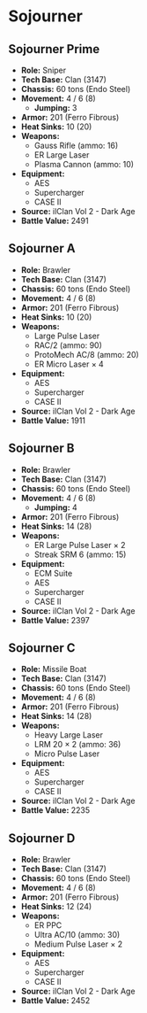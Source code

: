 # Sojourner
## Sojourner Prime
- **Role:** Sniper
- **Tech Base:** Clan (3147)
- **Chassis:** 60 tons (Endo Steel)
- **Movement:** 4 / 6 (8)
  - **Jumping:** 3
- **Armor:** 201 (Ferro Fibrous)
- **Heat Sinks:** 10 (20)
- **Weapons:**
  - Gauss Rifle (ammo: 16)
  - ER Large Laser
  - Plasma Cannon (ammo: 10)
- **Equipment:**
  - AES
  - Supercharger
  - CASE II
- **Source:** ilClan Vol 2 - Dark Age
- **Battle Value:** 2491

## Sojourner A
- **Role:** Brawler
- **Tech Base:** Clan (3147)
- **Chassis:** 60 tons (Endo Steel)
- **Movement:** 4 / 6 (8)
- **Armor:** 201 (Ferro Fibrous)
- **Heat Sinks:** 10 (20)
- **Weapons:**
  - Large Pulse Laser
  - RAC/2 (ammo: 90)
  - ProtoMech AC/8 (ammo: 20)
  - ER Micro Laser × 4
- **Equipment:**
  - AES
  - Supercharger
  - CASE II
- **Source:** ilClan Vol 2 - Dark Age
- **Battle Value:** 1911

## Sojourner B
- **Role:** Brawler
- **Tech Base:** Clan (3147)
- **Chassis:** 60 tons (Endo Steel)
- **Movement:** 4 / 6 (8)
  - **Jumping:** 4
- **Armor:** 201 (Ferro Fibrous)
- **Heat Sinks:** 14 (28)
- **Weapons:**
  - ER Large Pulse Laser × 2
  - Streak SRM 6 (ammo: 15)
- **Equipment:**
  - ECM Suite
  - AES
  - Supercharger
  - CASE II
- **Source:** ilClan Vol 2 - Dark Age
- **Battle Value:** 2397

## Sojourner C
- **Role:** Missile Boat
- **Tech Base:** Clan (3147)
- **Chassis:** 60 tons (Endo Steel)
- **Movement:** 4 / 6 (8)
- **Armor:** 201 (Ferro Fibrous)
- **Heat Sinks:** 14 (28)
- **Weapons:**
  - Heavy Large Laser
  - LRM 20 × 2 (ammo: 36)
  - Micro Pulse Laser
- **Equipment:**
  - AES
  - Supercharger
  - CASE II
- **Source:** ilClan Vol 2 - Dark Age
- **Battle Value:** 2235

## Sojourner D
- **Role:** Brawler
- **Tech Base:** Clan (3147)
- **Chassis:** 60 tons (Endo Steel)
- **Movement:** 4 / 6 (8)
- **Armor:** 201 (Ferro Fibrous)
- **Heat Sinks:** 12 (24)
- **Weapons:**
  - ER PPC
  - Ultra AC/10 (ammo: 30)
  - Medium Pulse Laser × 2
- **Equipment:**
  - AES
  - Supercharger
  - CASE II
- **Source:** ilClan Vol 2 - Dark Age
- **Battle Value:** 2452

